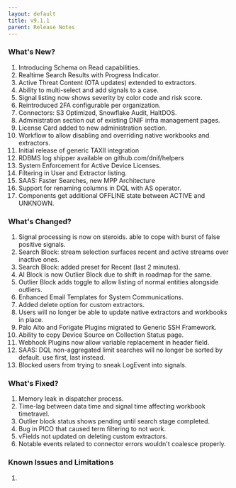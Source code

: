 ```yaml
---
layout: default
title: v9.1.1
parent: Release Notes
---
```


### What's New?
1. Introducing Schema on Read capabilities.
2. Realtime Search Results with Progress Indicator.
3. Active Threat Content (OTA updates) extended to extractors.
4. Ability to multi-select and add signals to a case.
5. Signal listing now shows severity by color code and risk score.
6. Reintroduced 2FA configurable per organization.
7. Connectors: S3 Optimized, Snowflake Audit, HaltDOS.
8. Administration section out of existing DNIF infra management pages.
9. License Card added to new administration section.
10. Workflow to allow disabling and overriding native workbooks and extractors.
11. Initial release of generic TAXII integration
12. RDBMS log shipper available on github.com/dnif/helpers
13. System Enforcement for Active Device Licenses.
14. Filtering in User and Extractor listing.
15. SAAS: Faster Searches, new MPP Architecture
16. Support for renaming columns in DQL with AS operator.
17. Components get additional OFFLINE state between ACTIVE and UNKNOWN.

### What's Changed?
1. Signal processing is now on steroids. able to cope with burst of false positive signals.
2. Search Block: stream selection surfaces recent and active streams over inactive ones.
3. Search Block: added preset for Recent (last 2 minutes).
4. AI Block is now Outlier Block due to shift in roadmap for the same.
5. Outlier Block adds toggle to allow listing of normal entities alongside outliers.
6. Enhanced Email Templates for System Communications.
7. Added delete option for custom extractors.
8. Users will no longer be able to update native extractors and workbooks in place.
9. Palo Alto and Forigate Plugins migrated to Generic SSH Framework.
10. Ability to copy Device Source on Collection Status page.
11. Webhook Plugins now allow variable replacement in header field.
12. SAAS: DQL non-aggregated limit searches will no longer be sorted by default. use first, last instead.
13. Blocked users from trying to sneak LogEvent into signals.

### What's Fixed?
1. Memory leak in dispatcher process.
2. Time-lag between data time and signal time affecting workbook timetravel.
3. Outlier block status shows pending until search stage completed.
4. Bug in PICO that caused term filtering to not work.
5. vFields not updated on deleting custom extractors.
6. Notable events related to connector errors wouldn't coalesce properly.

### Known Issues and Limitations
1. 
